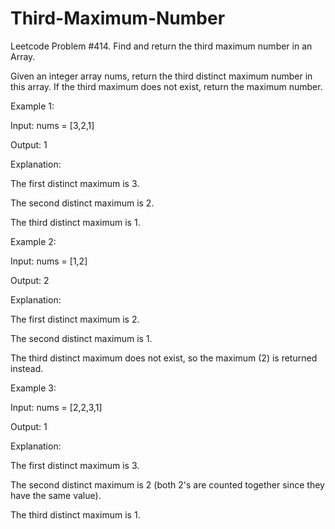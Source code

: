 # Third-Maximum-Number
Leetcode Problem #414. Find and return the third maximum number in an Array.

Given an integer array nums, return the third distinct maximum number in this array. If the third maximum does not exist, return the maximum number.

 

Example 1:

Input: nums = [3,2,1]

Output: 1

Explanation:

The first distinct maximum is 3.

The second distinct maximum is 2.

The third distinct maximum is 1.

Example 2:

Input: nums = [1,2]

Output: 2

Explanation:

The first distinct maximum is 2.

The second distinct maximum is 1.

The third distinct maximum does not exist, so the maximum (2) is returned instead.

Example 3:

Input: nums = [2,2,3,1]

Output: 1

Explanation:

The first distinct maximum is 3.

The second distinct maximum is 2 (both 2's are counted together since they have the same value).

The third distinct maximum is 1.

